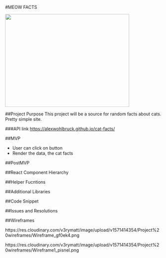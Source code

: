 #MEOW FACTS

<img src="https://media1.tenor.com/images/730c85cb58041d4345404a67641fcd46/tenor.gif" width="400" height="300">

##Project Purpose
This project will be a source for random facts about cats. Pretty simple site.

###API link
https://alexwohlbruck.github.io/cat-facts/

##MVP
- User can click on button 
- Render the data, the cat facts

##PostMVP

##React Component Hierarchy

##Helper Fucntions

##Additional Libraries

##Code Snippet

##Issues and Resolutions

##Wireframes

<p>https://res.cloudinary.com/v3rymatt/image/upload/v1571414354/Project%20wireframes/Wireframe_gf0ek4.png</p>
<p>https://res.cloudinary.com/v3rymatt/image/upload/v1571414354/Project%20wireframes/Wireframe1_pisnel.png</p>